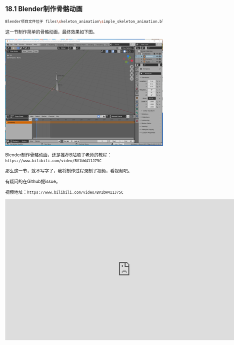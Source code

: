 ## 18.1 Blender制作骨骼动画

```bash
Blender项目文件位于 files\skeleton_animation\simple_skeleton_animation.blend
```

这一节制作简单的骨骼动画，最终效果如下图。

![](../../imgs/skeleton_animation/make_anim/skeleton_animation_in_blender.gif)

Blender制作骨骼动画，还是推荐B站顺子老师的教程：`https://www.bilibili.com/video/BV1bW411J75C`

那么这一节，就不写字了，我将制作过程录制了视频，看视频吧。

有疑问的在Github提issue。



视频地址：`https://www.bilibili.com/video/BV1bW411J75C`

<iframe 
    width="800" 
    height="450" 
    src="https://player.bilibili.com/player.html?aid=249699893&bvid=BV1mv411K7Js&cid=385784041&page=1" 
    frameborder="0"  
    allowfullscreen> 
</iframe>
